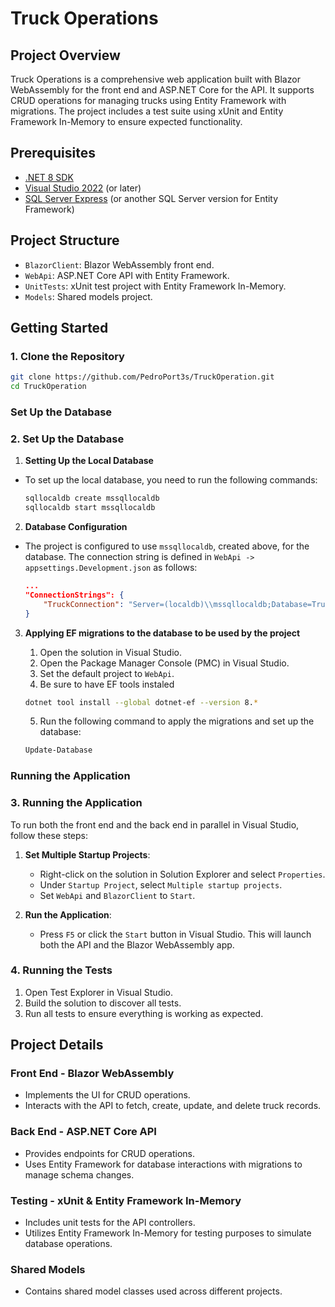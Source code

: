 # Truck Operations

## Project Overview

Truck Operations is a comprehensive web application built with Blazor WebAssembly for the front end and ASP.NET Core for the API. It supports CRUD operations for managing trucks using Entity Framework with migrations. The project includes a test suite using xUnit and Entity Framework In-Memory to ensure expected functionality.

## Prerequisites

- [.NET 8 SDK](https://dotnet.microsoft.com/download/dotnet/8.0)
- [Visual Studio 2022](https://visualstudio.microsoft.com/) (or later)
- [SQL Server Express](https://www.microsoft.com/en-us/sql-server/sql-server-downloads) (or another SQL Server version for Entity Framework)


## Project Structure

- `BlazorClient`: Blazor WebAssembly front end.
- `WebApi`: ASP.NET Core API with Entity Framework.
- `UnitTests`: xUnit test project with Entity Framework In-Memory.
- `Models`: Shared models project.

## Getting Started

### 1. Clone the Repository

```bash
git clone https://github.com/PedroPort3s/TruckOperation.git
cd TruckOperation
```


### **Set Up the Database**

### 2. Set Up the Database

1. **Setting Up the Local Database**
- To set up the local database, you need to run the following commands:

    ```bash
    sqllocaldb create mssqllocaldb
    sqllocaldb start mssqllocaldb
    ```

2. **Database Configuration**
- The project is configured to use `mssqllocaldb`, created above, for the database. The connection string is defined in `WebApi -> appsettings.Development.json` as follows:

    ```json
    ...
    "ConnectionStrings": {
        "TruckConnection": "Server=(localdb)\\mssqllocaldb;Database=TruckOperation;Trusted_Connection=True;"
    }
    ```

3. **Applying EF migrations to the database to be used by the project**
   1. Open the solution in Visual Studio.
   2. Open the Package Manager Console (PMC) in Visual Studio.
   3. Set the default project to `WebApi`.
   4. Be sure to have EF tools instaled
   ```bash
   dotnet tool install --global dotnet-ef --version 8.*
   ```
   5. Run the following command to apply the migrations and set up the database:

   ```bash
   Update-Database
   ```

### **Running the Application**


### 3. Running the Application

To run both the front end and the back end in parallel in Visual Studio, follow these steps:

1. **Set Multiple Startup Projects**:
    - Right-click on the solution in Solution Explorer and select `Properties`.
    - Under `Startup Project`, select `Multiple startup projects`.
    - Set `WebApi` and `BlazorClient` to `Start`.

2. **Run the Application**:
    - Press `F5` or click the `Start` button in Visual Studio. This will launch both the API and the Blazor WebAssembly app.

### 4. Running the Tests

1. Open Test Explorer in Visual Studio.
2. Build the solution to discover all tests.
3. Run all tests to ensure everything is working as expected.

## Project Details

### Front End - Blazor WebAssembly

- Implements the UI for CRUD operations.
- Interacts with the API to fetch, create, update, and delete truck records.

### Back End - ASP.NET Core API

- Provides endpoints for CRUD operations.
- Uses Entity Framework for database interactions with migrations to manage schema changes.

### Testing - xUnit & Entity Framework In-Memory

- Includes unit tests for the API controllers.
- Utilizes Entity Framework In-Memory for testing purposes to simulate database operations.

### Shared Models

- Contains shared model classes used across different projects.
